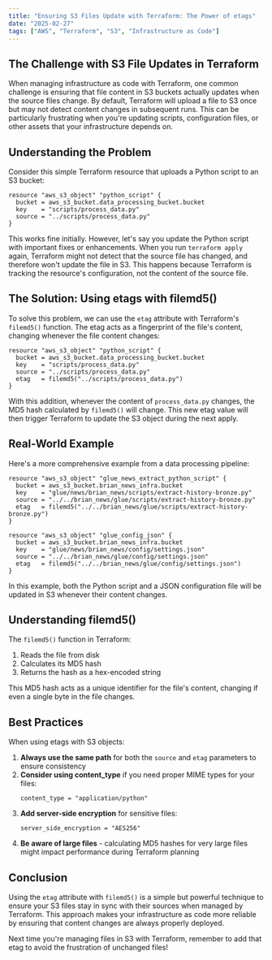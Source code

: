 ```yaml
---
title: "Ensuring S3 Files Update with Terraform: The Power of etags"
date: "2025-02-27"
tags: ["AWS", "Terraform", "S3", "Infrastructure as Code"]
---
```


## The Challenge with S3 File Updates in Terraform

When managing infrastructure as code with Terraform, one common challenge is ensuring that file content in S3 buckets actually updates when the source files change. By default, Terraform will upload a file to S3 once but may not detect content changes in subsequent runs. This can be particularly frustrating when you're updating scripts, configuration files, or other assets that your infrastructure depends on.

## Understanding the Problem

Consider this simple Terraform resource that uploads a Python script to an S3 bucket:

```hcl
resource "aws_s3_object" "python_script" {
  bucket = aws_s3_bucket.data_processing_bucket.bucket
  key    = "scripts/process_data.py"
  source = "../scripts/process_data.py"
}
```

This works fine initially. However, let's say you update the Python script with important fixes or enhancements. When you run `terraform apply` again, Terraform might not detect that the source file has changed, and therefore won't update the file in S3. This happens because Terraform is tracking the resource's configuration, not the content of the source file.

## The Solution: Using etags with filemd5()

To solve this problem, we can use the `etag` attribute with Terraform's `filemd5()` function. The etag acts as a fingerprint of the file's content, changing whenever the file content changes:

```hcl
resource "aws_s3_object" "python_script" {
  bucket = aws_s3_bucket.data_processing_bucket.bucket
  key    = "scripts/process_data.py"
  source = "../scripts/process_data.py"
  etag   = filemd5("../scripts/process_data.py")
}
```

With this addition, whenever the content of `process_data.py` changes, the MD5 hash calculated by `filemd5()` will change. This new etag value will then trigger Terraform to update the S3 object during the next apply.

## Real-World Example

Here's a more comprehensive example from a data processing pipeline:

```hcl
resource "aws_s3_object" "glue_news_extract_python_script" {
  bucket = aws_s3_bucket.brian_news_infra.bucket
  key    = "glue/news/brian_news/scripts/extract-history-bronze.py"
  source = "../../brian_news/glue/scripts/extract-history-bronze.py"
  etag   = filemd5("../../brian_news/glue/scripts/extract-history-bronze.py")
}

resource "aws_s3_object" "glue_config_json" {
  bucket = aws_s3_bucket.brian_news_infra.bucket
  key    = "glue/news/brian_news/config/settings.json"
  source = "../../brian_news/glue/config/settings.json"
  etag   = filemd5("../../brian_news/glue/config/settings.json")
}
```

In this example, both the Python script and a JSON configuration file will be updated in S3 whenever their content changes.

## Understanding filemd5()

The `filemd5()` function in Terraform:

1. Reads the file from disk
2. Calculates its MD5 hash
3. Returns the hash as a hex-encoded string

This MD5 hash acts as a unique identifier for the file's content, changing if even a single byte in the file changes.

## Best Practices

When using etags with S3 objects:

1. **Always use the same path** for both the `source` and `etag` parameters to ensure consistency
2. **Consider using content_type** if you need proper MIME types for your files:
   ```hcl
   content_type = "application/python"
   ```
3. **Add server-side encryption** for sensitive files:
   ```hcl
   server_side_encryption = "AES256"
   ```
4. **Be aware of large files** - calculating MD5 hashes for very large files might impact performance during Terraform planning

## Conclusion

Using the `etag` attribute with `filemd5()` is a simple but powerful technique to ensure your S3 files stay in sync with their sources when managed by Terraform. This approach makes your infrastructure as code more reliable by ensuring that content changes are always properly deployed.

Next time you're managing files in S3 with Terraform, remember to add that etag to avoid the frustration of unchanged files!
